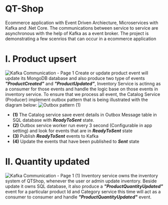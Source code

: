 # QT-Shop
Ecommerce application with Event Driven Archiecture, Microservices with Kafka and .Net Core.
The communications between service to service are asynchronous with the help of Kafka as a event broker. 
The project is demonstrating a few scenrios that can occur in a ecommerce application
# I. Product upsert
![Kafka Communication - Page 1](https://user-images.githubusercontent.com/23560729/176568776-9f751aa2-3989-46e6-84dc-676825d2c8dd.png)
Create or update product event will update its MongoDB database and also produce two type of events ***"ProductCreated"*** and ***"ProductUpdated"***, Inventory Service is actinng as a consumer for those events and handle the logic base on
those events in inventory service.
To ensure that we process all event, the Catalog Service (Producer) implement outbox pattern that is being illustrated with the diagram below:
![Outbox pattern (1)](https://user-images.githubusercontent.com/23560729/176568906-6e0c8a8c-846d-47c3-9fbd-da622f4d7058.png)
* **(1)** The Catalog service save event details in Outbox Message table in SQL database with ***ReadyToSent*** state.
* **(2)** Outbox service worker run every 3 second (Configurable in app setting) and look for events that are in ***ReadyToSent*** state
* **(3)** Publish ***ReadyToSent*** events to Kafka
* **(4)** Update the events that have been published to ***Sent*** state
# II. Quantity updated
![Kafka Communication - Page 1 (1)](https://user-images.githubusercontent.com/23560729/176569577-5f35182d-38ee-432f-80d8-10cdcf82289c.png)
 Inventory service owns the inventory system of QTShop, whenever the user or admin update inventory. Beside update it owns SQL database, it also produce 
 a ***"ProductQuantityUpdated"*** event for a particular product Id and Category service this time will act as a consumer to consumer and handle ***"ProductQuantityUpdated"*** event.
